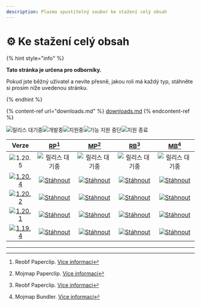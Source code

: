 ```yaml
---
description: Plazma spustitelný soubor ke stažení celý obsah
---
```


# ⚙️ Ke stažení celý obsah

{% hint style="info" %}

**Tato stránka je určena pro odborníky.**

Pokud jste běžný uživatel a nevíte přesně, jakou roli má každý typ, stáhněte si prosím níže uvedenou stránku.

{% endhint %}

{% content-ref url="downloads.md" %}
[downloads.md](downloads.md)
{% endcontent-ref %}

[wtr]: <https://badge.plazmamc.org/0/Čeká na vydání>

![릴리스 대기중][wtr]![개발중](https://badge.plazmamc.org/1/개발중)![지원중](https://badge.plazmamc.org/2/지원중)![기능 지원 중단](https://badge.plazmamc.org/6/기능%20지원%20중단)![지원 종료](https://badge.plazmamc.org/4/지원%20종료)

|                                       Verze                                       |                              [RP](#user-content-fn-1)[^1]                              |                              [MP](#user-content-fn-2)[^2]                              |                              [RB](#user-content-fn-3)[^3]                              |                              [MB](#user-content-fn-4)[^4]                              |
| :-------------------------------------------------------------------------------: | :------------------------------------------------------------------------------------: | :------------------------------------------------------------------------------------: | :------------------------------------------------------------------------------------: | :------------------------------------------------------------------------------------: |
|                   ![1.20.5](https://badge.plazmamc.org/0/1.20.5)                  |                                     ![릴리스 대기중][wtr]                                    |                                     ![릴리스 대기중][wtr]                                    |                                     ![릴리스 대기중][wtr]                                    |                                     ![릴리스 대기중][wtr]                                    |
| [![1.20.4](https://badge.plazmamc.org/2/1.20.4)](https://git.plazmamc.org/1.20.4) | [![Stáhnout](https://badge.plazmamc.org/1/Stáhnout)](https://dl.plazmamc.org/1.20.4/0) | [![Stáhnout](https://badge.plazmamc.org/1/Stáhnout)](https://dl.plazmamc.org/1.20.4/1) | [![Stáhnout](https://badge.plazmamc.org/1/Stáhnout)](https://dl.plazmamc.org/1.20.4/2) | [![Stáhnout](https://badge.plazmamc.org/1/Stáhnout)](https://dl.plazmamc.org/1.20.4/3) |
| [![1.20.2](https://badge.plazmamc.org/6/1.20.2)](https://git.plazmamc.org/1.20.2) | [![Stáhnout](https://badge.plazmamc.org/1/Stáhnout)](https://dl.plazmamc.org/1.20.2/0) | [![Stáhnout](https://badge.plazmamc.org/1/Stáhnout)](https://dl.plazmamc.org/1.20.2/1) | [![Stáhnout](https://badge.plazmamc.org/1/Stáhnout)](https://dl.plazmamc.org/1.20.2/2) | [![Stáhnout](https://badge.plazmamc.org/1/Stáhnout)](https://dl.plazmamc.org/1.20.2/3) |
| [![1.20.1](https://badge.plazmamc.org/4/1.20.1)](https://git.plazmamc.org/1.20.1) | [![Stáhnout](https://badge.plazmamc.org/1/Stáhnout)](https://dl.plazmamc.org/1.20.1/0) | [![Stáhnout](https://badge.plazmamc.org/1/Stáhnout)](https://dl.plazmamc.org/1.20.1/1) | [![Stáhnout](https://badge.plazmamc.org/1/Stáhnout)](https://dl.plazmamc.org/1.20.1/2) | [![Stáhnout](https://badge.plazmamc.org/1/Stáhnout)](https://dl.plazmamc.org/1.20.1/3) |
| [![1.19.4](https://badge.plazmamc.org/4/1.19.4)](https://git.plazmamc.org/1.19.4) | [![Stáhnout](https://badge.plazmamc.org/1/Stáhnout)](https://dl.plazmamc.org/1.19.4/0) | [![Stáhnout](https://badge.plazmamc.org/1/Stáhnout)](https://dl.plazmamc.org/1.19.4/1) | [![Stáhnout](https://badge.plazmamc.org/1/Stáhnout)](https://dl.plazmamc.org/1.19.4/2) | [![Stáhnout](https://badge.plazmamc.org/1/Stáhnout)](https://dl.plazmamc.org/1.19.4/3) |

***

[^1]: Reobf Paperclip. [Více informací](../administration/getting-started#id-2)

[^2]: Mojmap Paperclip. [Více informací](../administration/getting-started#id-2)

[^3]: Reobf Paperclip. [Více informací](../administration/getting-started#id-2)

[^4]: Mojmap Bundler. [Více informací](../administration/getting-started#id-2)
